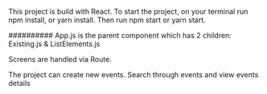 This project is build with React.
To start the project, on your terminal run npm install, or yarn install.
Then run npm start or yarn start.

##########
App.js is the parent component which has 2 children: Existing.js & ListElements.js

Screens are handled via Route.

The project can create new events. Search through events and view events details
